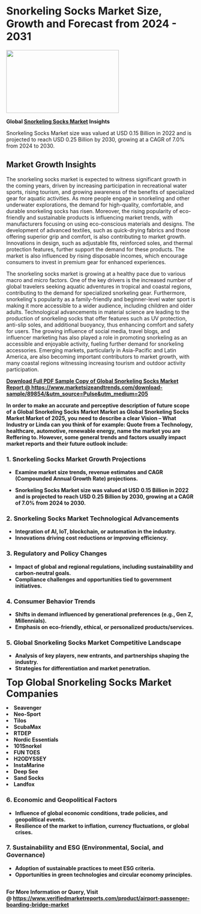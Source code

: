 <H1>Snorkeling Socks Market Size, Growth and Forecast from 2024 - 2031</H1><img class="aligncenter size-medium wp-image-584254" src="https://thirdeyenews.in/wp-content/uploads/2024/09/Global-Market-Research-300x168.jpeg" alt="" width="300" height="168" /><p><strong>Global&nbsp;<a href="https://www.marketsizeandtrends.com/download-sample/89854/&amp;utm_source=Pulse&amp;utm_medium=205">Snorkeling Socks Market</a> Insights</strong></p><p>Snorkeling Socks Market size was valued at USD 0.15 Billion in 2022 and is projected to reach USD 0.25 Billion by 2030, growing at a CAGR of 7.0% from 2024 to 2030.</p><p><h2>Market Growth Insights</h2> <p>The snorkeling socks market is expected to witness significant growth in the coming years, driven by increasing participation in recreational water sports, rising tourism, and growing awareness of the benefits of specialized gear for aquatic activities. As more people engage in snorkeling and other underwater explorations, the demand for high-quality, comfortable, and durable snorkeling socks has risen. Moreover, the rising popularity of eco-friendly and sustainable products is influencing market trends, with manufacturers focusing on using eco-conscious materials and designs. The development of advanced textiles, such as quick-drying fabrics and those offering superior grip and comfort, is also contributing to market growth. Innovations in design, such as adjustable fits, reinforced soles, and thermal protection features, further support the demand for these products. The market is also influenced by rising disposable incomes, which encourage consumers to invest in premium gear for enhanced experiences.</p> <p><strong><a href="#"></a></strong></p> <p>The snorkeling socks market is growing at a healthy pace due to various macro and micro factors. One of the key drivers is the increased number of global travelers seeking aquatic adventures in tropical and coastal regions, contributing to the demand for specialized snorkeling gear. Furthermore, snorkeling's popularity as a family-friendly and beginner-level water sport is making it more accessible to a wider audience, including children and older adults. Technological advancements in material science are leading to the production of snorkeling socks that offer features such as UV protection, anti-slip soles, and additional buoyancy, thus enhancing comfort and safety for users. The growing influence of social media, travel blogs, and influencer marketing has also played a role in promoting snorkeling as an accessible and enjoyable activity, fueling further demand for snorkeling accessories. Emerging markets, particularly in Asia-Pacific and Latin America, are also becoming important contributors to market growth, with many coastal regions witnessing increasing tourism and outdoor activity participation. <p><strong><a href="#"></p><p><span class=""><strong>Download Full PDF Sample Copy of Global Snorkeling Socks Market Report</strong> @ <a href="https://www.marketsizeandtrends.com/download-sample/89854/&amp;utm_source=Pulse&amp;utm_medium=205" target="_blank">https://www.marketsizeandtrends.com/download-sample/89854/&amp;utm_source=Pulse&amp;utm_medium=205</a></span></p><p>In order to make an accurate and perceptive description of future scope of a Global&nbsp;Snorkeling Socks Market Market as Global&nbsp;Snorkeling Socks Market Market of 2025, you need to describe a clear Vision &ndash; What Industry or Linda can you think of for example: Quote from a Technology, healthcare, automotive, renewable energy, name the market you are Reffering to. However, some general trends and factors usually impact market reports and their future outlook include:</p><h3>1.&nbsp;<strong>Snorkeling Socks Market Growth Projections</strong></h3><ul><li>Examine market size trends, revenue estimates and CAGR (Compounded Annual Growth Rate) projections.</li><li><p>Snorkeling Socks Market size was valued at USD 0.15 Billion in 2022 and is projected to reach USD 0.25 Billion by 2030, growing at a CAGR of 7.0% from 2024 to 2030.</p></li></ul><h3>2.&nbsp;<strong>Snorkeling Socks Market Technological Advancements</strong></h3><ul><li>Integration of AI, IoT, blockchain, or automation in the industry.</li><li>Innovations driving cost reductions or improving efficiency.</li></ul><h3>3.&nbsp;<strong>Regulatory and Policy Changes</strong></h3><ul><li>Impact of global and regional regulations, including sustainability and carbon-neutral goals.</li><li>Compliance challenges and opportunities tied to government initiatives.</li></ul><h3>4.&nbsp;<strong>Consumer Behavior Trends</strong></h3><ul><li>Shifts in demand influenced by generational preferences (e.g., Gen Z, Millennials).</li><li>Emphasis on eco-friendly, ethical, or personalized products/services.</li></ul><h3>5.&nbsp;<strong>Global Snorkeling Socks Market Competitive Landscape</strong></h3><ul><li>Analysis of key players, new entrants, and partnerships shaping the industry.</li><li>Strategies for differentiation and market penetration.</li></ul><p data-pm-slice="1 1 []"><span style="color: inherit; font-family: inherit; font-size: 25px;">Top Global Snorkeling Socks Market Companies</span></p><div class="" data-test-id=""><p><li>Seavenger</li><li> Neo-Sport</li><li> Tilos</li><li> ScubaMax</li><li> RTDEP</li><li> Nordic Essentials</li><li> 101Snorkel</li><li> FUN TOES</li><li> H2ODYSSEY</li><li> InstaMarine</li><li> Deep See</li><li> Sand Socks</li><li> Landfox</li></p></div><h3>6.&nbsp;<strong>Economic and Geopolitical Factors</strong></h3><ul><li>Influence of global economic conditions, trade policies, and geopolitical events.</li><li>Resilience of the market to inflation, currency fluctuations, or global crises.</li></ul><h3>7.&nbsp;<strong>Sustainability and ESG (Environmental, Social, and Governance)</strong></h3><ul><li>Adoption of sustainable practices to meet ESG criteria.</li><li>Opportunities in green technologies and circular economy principles.</li></ul><h2><strong style="font-size: 14px;">For More Information or Query, Visit @&nbsp;</strong><a style="background-color: #ffffff; font-size: 14px;" href="https://www.marketsizeandtrends.com/report/snorkeling-socks-market/" target="_blank">https://www.verifiedmarketreports.com/product/airport-passenger-boarding-bridge-market</a></h2>
